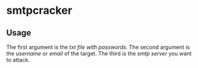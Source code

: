 # smtpcracker
## Usage
The first argument is the *txt file with passwords*.
The second argument is the *username* or *email* of the target.
The third is the *smtp server* you want to attack.

